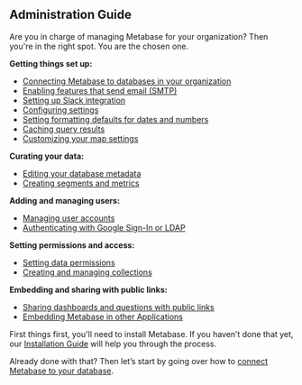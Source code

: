 ## Administration Guide

Are you in charge of managing Metabase for your organization? Then you're in the right spot. You are the chosen one.

**Getting things set up:**
* [Connecting Metabase to databases in your organization](01-managing-databases.md)
* [Enabling features that send email (SMTP)](02-setting-up-email.md)
* [Setting up Slack integration](09-setting-up-slack.md)
* [Configuring settings](08-configuration-settings.md)
* [Setting formatting defaults for dates and numbers](19-formatting-settings.md)
* [Caching query results](14-caching.md)
* [Customizing your map settings](20-custom-maps.md)

**Curating your data:**
* [Editing your database metadata](03-metadata-editing.md)
* [Creating segments and metrics](07-segments-and-metrics.md)

**Adding and managing users:**
* [Managing user accounts](04-managing-users.md)
* [Authenticating with Google Sign-In or LDAP](10-single-sign-on.md)

**Setting permissions and access:**
* [Setting data permissions](05-setting-permissions.md)
* [Creating and managing collections](06-collections.md)

**Embedding and sharing with public links:**
* [Sharing dashboards and questions with public links](12-public-links.md)
* [Embedding Metabase in other Applications](13-embedding.md)

First things first, you'll need to install Metabase. If you haven’t done that yet, our [Installation Guide](../operations-guide/installing-metabase.md) will help you through the process.

Already done with that? Then let’s start by going over how to [connect Metabase to your database](01-managing-databases.md).
